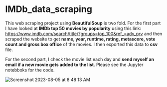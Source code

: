 # IMDb_data_scraping

This web scraping project using **BeautifulSoup** is two fold. For the first part I have looked at **IMDb top 50 movies by popularity** using this link: https://www.imdb.com/search/title/?groups=top_100&ref_=adv_prv and then scraped the website to get **name, year, runtime, rating, metascore, vote count and gross box office** of the movies. I then exported this data to **csv** file.

For the second part, I check the movie list each day and **send myself an email if a new movie gets added to the list**. Please see the Jupyter notebboks for the code.


![Screenshot 2023-08-05 at 8 48 13 AM](https://github.com/mayank8893/Web_Scraping_Projects/assets/69361645/e1546514-a88d-48e6-8cb9-412601edcce9)
